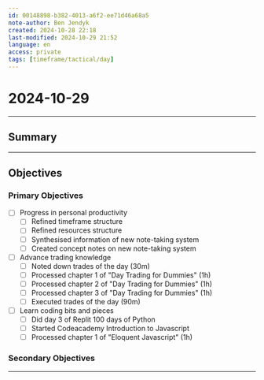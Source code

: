 ```yaml
---
id: 00148898-b382-4013-a6f2-ee71d46a68a5
note-author: Ben Jendyk
created: 2024-10-28 22:18
last-modified: 2024-10-29 21:52
language: en
access: private
tags: [timeframe/tactical/day]
---
```


# 2024-10-29

---

## Summary

---

## Objectives

### Primary Objectives

- [ ] Progress in personal productivity
	- [ ] Refined timeframe structure
	- [ ] Refined resources structure
	- [ ] Synthesised information of new note-taking system
	- [ ] Created concept notes on new note-taking system
- [ ] Advance trading knowledge
	- [ ] Noted down trades of the day (30m)
	- [ ] Processed chapter 1 of "Day Trading for Dummies" (1h)
	- [ ] Processed chapter 2 of "Day Trading for Dummies" (1h)
	- [ ] Processed chapter 3 of "Day Trading for Dummies" (1h)
	- [ ] Executed trades of the day (90m)
- [ ] Learn coding bits and pieces
	- [ ] Did day 3 of Replit 100 days of Python
	- [ ] Started Codeacademy Introduction to Javascript
	- [ ] Processed chapter 1 of "Eloquent Javascript" (1h)

### Secondary Objectives

---
